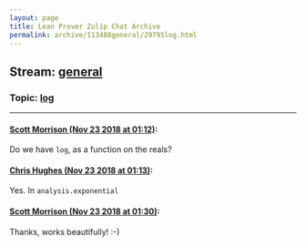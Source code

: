 ```yaml
---
layout: page
title: Lean Prover Zulip Chat Archive 
permalink: archive/113488general/29795log.html
---
```


## Stream: [general](index.html)
### Topic: [log](29795log.html)

---

#### [Scott Morrison (Nov 23 2018 at 01:12)](https://leanprover.zulipchat.com/#narrow/stream/113488-general/topic/log/near/148200398):
Do we have `log`, as a function on the reals?

#### [Chris Hughes (Nov 23 2018 at 01:13)](https://leanprover.zulipchat.com/#narrow/stream/113488-general/topic/log/near/148200405):
Yes. In `analysis.exponential `

#### [Scott Morrison (Nov 23 2018 at 01:30)](https://leanprover.zulipchat.com/#narrow/stream/113488-general/topic/log/near/148200928):
Thanks, works beautifully! :-)

